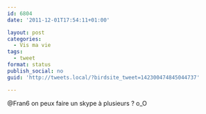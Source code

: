 ```yaml
---
id: 6804
date: '2011-12-01T17:54:11+01:00'

layout: post
categories:
  - Vis ma vie
tags:
  - tweet
format: status
publish_social: no
guid: 'http://tweets.local/?birdsite_tweet=142300474845044737'

---
```


@Fran6 on peux faire un skype à plusieurs ? o\_O